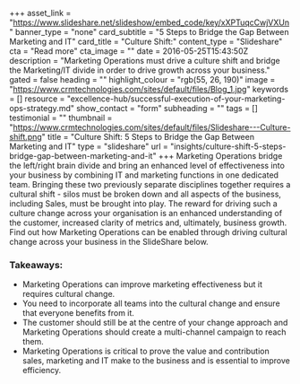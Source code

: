 +++
asset_link = "https://www.slideshare.net/slideshow/embed_code/key/xXPTuqcCwjVXUn"
banner_type = "none"
card_subtitle = "5 Steps to Bridge the Gap Between Marketing and IT"
card_title = "Culture Shift:"
content_type = "Slideshare"
cta = "Read more"
cta_image = ""
date = 2016-05-25T15:43:50Z
description = "Marketing Operations must drive a culture shift and bridge the Marketing/IT divide in order to drive growth across your business."
gated = false
heading = ""
highlight_colour = "rgb(55, 26, 190)"
image = "https://www.crmtechnologies.com/sites/default/files/Blog_1.jpg"
keywords = []
resource = "excellence-hub/successful-execution-of-your-marketing-ops-strategy.md"
show_contact = "form"
subheading = ""
tags = []
testimonial = ""
thumbnail = "https://www.crmtechnologies.com/sites/default/files/Slideshare---Culture-shift.png"
title = "Culture Shift: 5 Steps to Bridge the Gap Between Marketing and IT"
type = "slideshare"
url = "insights/culture-shift-5-steps-bridge-gap-between-marketing-and-it"
+++
Marketing Operations bridge the left/right brain divide and bring an enhanced level of effectiveness into your business by combining IT and marketing functions in one dedicated team. Bringing these two previously separate disciplines together requires a cultural shift - silos must be broken down and all aspects of the business, including Sales, must be brought into play. The reward for driving such a culture change across your organisation is an enhanced understanding of the customer, increased clarity of metrics and, ultimately, business growth. Find out how Marketing Operations can be enabled through driving cultural change across your business in the SlideShare below.

### Takeaways:

* Marketing Operations can improve marketing effectiveness but it requires cultural change.
* You need to incorporate all teams into the cultural change and ensure that everyone benefits from it.
* The customer should still be at the centre of your change approach and Marketing Operations should create a multi-channel campaign to reach them.
* Marketing Operations is critical to prove the value and contribution sales, marketing and IT make to the business and is essential to improve efficiency.